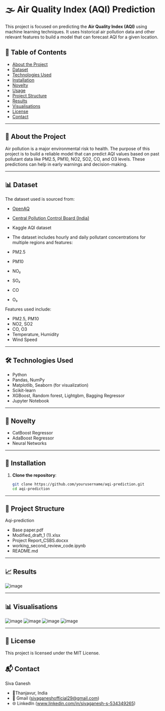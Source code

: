 # 🌫️ Air Quality Index (AQI) Prediction

This project is focused on predicting the **Air Quality Index (AQI)** using machine learning techniques. It uses historical air pollution data and other relevant features to build a model that can forecast AQI for a given location.

## 📌 Table of Contents

- [About the Project](#about-the-project)
- [Dataset](#dataset)
- [Technologies Used](#technologies-used)
- [Installation](#installation)
- [Novelty](#novelty)
- [Usage](#usage)
- [Project Structure](#project-structure)
- [Results](#results)
- [Visualisations](#Visualisations)
- [License](#license)
- [Contact](#contact)

---

## 🧠 About the Project

Air pollution is a major environmental risk to health. The purpose of this project is to build a reliable model that can predict AQI values based on past pollutant data like PM2.5, PM10, NO2, SO2, CO, and O3 levels. These predictions can help in early warnings and decision-making.

---

## 📊 Dataset

The dataset used is sourced from:

- [OpenAQ](https://openaq.org/)
- [Central Pollution Control Board (India)](https://cpcb.nic.in/)
- Kaggle AQI dataset
- The dataset includes hourly and daily pollutant concentrations for multiple regions and features:

- PM2.5
- PM10
- NO₂
- SO₂
- CO
- O₃

Features used include:
- PM2.5, PM10
- NO2, SO2
- CO, O3
- Temperature, Humidity
- Wind Speed

---

## 🛠️ Technologies Used

- Python
- Pandas, NumPy
- Matplotlib, Seaborn (for visualization)
- Scikit-learn
- XGBoost, Random forest, Lightgbm, Bagging Regressor
- Jupyter Notebook

---
## 📖 Novelty 

- CatBoost Regressor
- AdaBoost Regressor
- Neural Networks

---
## 🧩 Installation

1. **Clone the repository**:
   ```bash
   git clone https://github.com/yourusername/aqi-prediction.git
   cd aqi-prediction
   
---
## 📁 Project Structure

Aqi-prediction

- Base paper.pdf
- Modified_draft_1 (1).xlsx
- Project Report_CSBS.docxx
- working_second_review_code.ipynb
- README.md

---
## 📈 Results
![image](https://github.com/user-attachments/assets/7e998568-3053-4422-9ac0-76ccce76d2f1)

---
## 📊 Visualisations
![image](https://github.com/user-attachments/assets/e17839eb-018a-4ec8-8c26-224e4e4d56be)
![image](https://github.com/user-attachments/assets/9d6ba2e8-5f27-43fd-9fb8-890c24aa87e8)
![image](https://github.com/user-attachments/assets/6caceb16-a5a5-4bd5-864f-5c2bcc71e1ac)
![image](https://github.com/user-attachments/assets/03dc4f3f-5559-4980-a0a8-97f45c8d1ded)


---
## 📜 License

This project is licensed under the MIT License.

## 📬 Contact

Siva Ganesh
- 📍Thanjavur, India
- 📧 Gmail (sivaganeshofficial29@gmail.com)
- 🌐 LinkedIn (www.linkedin.com/in/sivaganesh-s-534349265)






